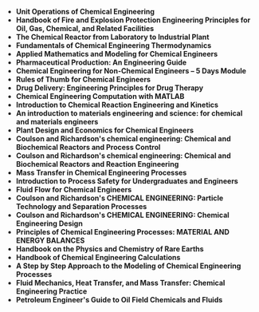 
<ul>
                                <li><b><a target="_blank" href="https://github.com/manjunath5496/Chemical-Engineering-Books/blob/master/chem(50).pdf" style="text-decoration:none;">Unit Operations of Chemical Engineering </a></b></li>
                                <li><b><a target="_blank" href="https://github.com/manjunath5496/Chemical-Engineering-Books/blob/master/chem(51).pdf" style="text-decoration:none;">Handbook of Fire and Explosion Protection Engineering Principles for Oil, Gas, Chemical, and Related Facilities</a></b></li>
                                <li><b><a target="_blank" href="https://github.com/manjunath5496/Chemical-Engineering-Books/blob/master/chem(52).pdf" style="text-decoration:none;">The Chemical Reactor from Laboratory to Industrial
Plant</a></b></li>
                               
<li><b><a target="_blank" href="https://github.com/manjunath5496/Chemical-Engineering-Books/blob/master/chem(53).pdf" style="text-decoration:none;">Fundamentals of Chemical Engineering Thermodynamics</a></b></li>
                                <li><b><a target="_blank" href="https://github.com/manjunath5496/Chemical-Engineering-Books/blob/master/chem(54).pdf" style="text-decoration:none;">Applied Mathematics and Modeling for Chemical Engineers </a></b></li>
                                
 <li><b><a target="_blank" href="https://github.com/manjunath5496/Chemical-Engineering-Books/blob/master/chem(55).pdf" style="text-decoration:none;">Pharmaceutical Production: An Engineering Guide</a></b></li>
                          
<li><b><a target="_blank" href="https://github.com/manjunath5496/Chemical-Engineering-Books/blob/master/chem(56).pdf" style="text-decoration:none;">Chemical Engineering for Non-Chemical Engineers – 5 Days Module</a></b></li>
                                <li><b><a target="_blank" href="https://github.com/manjunath5496/Chemical-Engineering-Books/blob/master/chem(57).pdf" style="text-decoration:none;">Rules of Thumb for Chemical Engineers</a></b></li>
                                <li><b><a target="_blank" href="https://github.com/manjunath5496/Chemical-Engineering-Books/blob/master/chem(58).pdf" style="text-decoration:none;">Drug Delivery: Engineering Principles for Drug Therapy</a></b></li>
                                
<li><b><a target="_blank" href="https://github.com/manjunath5496/Chemical-Engineering-Books/blob/master/chem(59).pdf" style="text-decoration:none;">Chemical Engineering Computation with MATLAB</a></b></li>  
        
<li><b><a target="_blank" href="https://github.com/manjunath5496/Chemical-Engineering-Books/blob/master/chem(60).pdf" style="text-decoration:none;">Introduction to Chemical Reaction Engineering and Kinetics </a></b></li>
                                <li><b><a target="_blank" href="https://github.com/manjunath5496/Chemical-Engineering-Books/blob/master/chem(61).pdf" style="text-decoration:none;">An introduction to materials engineering and science: for chemical and materials engineers</a></b></li>
 <li><b><a target="_blank" href="https://github.com/manjunath5496/Chemical-Engineering-Books/blob/master/chem(62).pdf" style="text-decoration:none;">Plant Design and Economics for Chemical Engineers</a></b></li>  
  <li><b><a target="_blank" href="https://github.com/manjunath5496/Chemical-Engineering-Books/blob/master/chem(63).pdf" style="text-decoration:none;">Coulson and Richardson's chemical engineering: Chemical and Biochemical Reactors and Process Control</a></b></li>  
 <li><b><a target="_blank" href="https://github.com/manjunath5496/Chemical-Engineering-Books/blob/master/chem(64).pdf" style="text-decoration:none;">Coulson and Richardson's chemical engineering: Chemical and Biochemical Reactors and Reaction Engineering</a></b></li>
                                <li><b><a target="_blank" href="https://github.com/manjunath5496/Chemical-Engineering-Books/blob/master/chem(65).pdf" style="text-decoration:none;">Mass Transfer in Chemical Engineering Processes</a></b></li>
                               
<li><b><a target="_blank" href="https://github.com/manjunath5496/Chemical-Engineering-Books/blob/master/chem(66).pdf" style="text-decoration:none;">Introduction to Process Safety for Undergraduates and Engineers</a></b></li>
                                <li><b><a target="_blank" href="https://github.com/manjunath5496/Chemical-Engineering-Books/blob/master/chem(67).pdf" style="text-decoration:none;">Fluid Flow for Chemical Engineers </a></b></li>
                                
 <li><b><a target="_blank" href="https://github.com/manjunath5496/Chemical-Engineering-Books/blob/master/chem(68).pdf" style="text-decoration:none;"> Coulson and Richardson's CHEMICAL ENGINEERING: Particle Technology and Separation Processes </a></b></li>
                          
<li><b><a target="_blank" href="https://github.com/manjunath5496/Chemical-Engineering-Books/blob/master/chem(69).pdf" style="text-decoration:none;">Coulson and Richardson's CHEMICAL ENGINEERING: Chemical Engineering Design</a></b></li>

<li><b><a target="_blank" href="https://github.com/manjunath5496/Chemical-Engineering-Books/blob/master/chem(70).pdf" style="text-decoration:none;">Principles of Chemical Engineering Processes: MATERIAL AND ENERGY BALANCES </a></b></li>

<li><b><a target="_blank" href="https://github.com/manjunath5496/Chemical-Engineering-Books/blob/master/chem(71).pdf" style="text-decoration:none;">Handbook on the Physics and Chemistry of Rare Earths</a></b></li>
                                <li><b><a target="_blank" href="https://github.com/manjunath5496/Chemical-Engineering-Books/blob/master/chem(72).pdf" style="text-decoration:none;">Handbook of Chemical Engineering Calculations</a></b></li>
                               
<li><b><a target="_blank" href="https://github.com/manjunath5496/Chemical-Engineering-Books/blob/master/chem(73).pdf" style="text-decoration:none;">A Step by Step Approach to the Modeling of Chemical Engineering Processes</a></b></li>
                                <li><b><a target="_blank" href="https://github.com/manjunath5496/Chemical-Engineering-Books/blob/master/chem(74).pdf" style="text-decoration:none;">Fluid Mechanics, Heat Transfer, and Mass Transfer: Chemical Engineering Practice</a></b></li>
                                
 <li><b><a target="_blank" href="https://github.com/manjunath5496/Chemical-Engineering-Books/blob/master/chem(75).pdf" style="text-decoration:none;">Petroleum Engineer's Guide to Oil Field Chemicals and Fluids </a></b></li>
                          





    
</ul>

